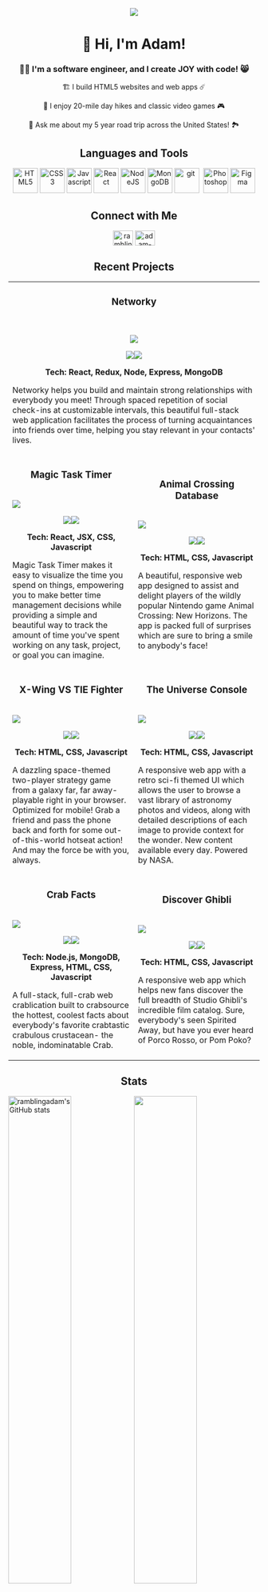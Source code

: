 <p align="center"><img align="center" src="https://user-images.githubusercontent.com/96756923/186596771-c21046de-5064-4f48-a271-d2f9e01be0df.png" /></p>

<h1 align="center">👋 Hi, I'm Adam!</h1>

<h3 align="center">👨‍💻 I'm a software engineer, and I create JOY with code! 😸</h3>

<p align="center">🏗️ I build HTML5 websites and web apps ☄️</p>

<p align="center">🥾 I enjoy 20-mile day hikes and classic video games 🎮</p>

<p align="center">💬 Ask me about my 5 year road trip across the United States! 🏞️</p>


<h2 align="center">Languages and Tools</h2>
<p align="center">
  <a href="https://developer.mozilla.org/en-US/docs/Glossary/HTML5" target="_blank" rel="noreferrer"><img src="https://raw.githubusercontent.com/danielcranney/readme-generator/main/public/icons/skills/html5-colored.svg" width="50" height="50" alt="HTML5" /></a>
  <a href="https://www.w3.org/TR/CSS/#css" target="_blank" rel="noreferrer"><img src="https://raw.githubusercontent.com/danielcranney/readme-generator/main/public/icons/skills/css3-colored.svg" width="50" height="50" alt="CSS3" /></a>
  <a href="https://developer.mozilla.org/en-US/docs/Web/JavaScript" target="_blank" rel="noreferrer"><img src="https://raw.githubusercontent.com/danielcranney/readme-generator/main/public/icons/skills/javascript-colored.svg" width="50" height="50" alt="Javascript" /></a>
  <a href="https://reactjs.org/" target="_blank" rel="noreferrer"><img src="https://raw.githubusercontent.com/danielcranney/readme-generator/main/public/icons/skills/react-colored.svg" width="50" height="50" alt="React" /></a>
  <a href="https://nodejs.org/en/" target="_blank" rel="noreferrer"><img src="https://raw.githubusercontent.com/danielcranney/readme-generator/main/public/icons/skills/nodejs-colored.svg" width="50" height="50" alt="NodeJS" /></a>
  <a href="https://www.mongodb.com/" target="_blank" rel="noreferrer"><img src="https://raw.githubusercontent.com/danielcranney/readme-generator/main/public/icons/skills/mongodb-colored.svg" width="50" height="50" alt="MongoDB" /></a>
  <a href="https://git-scm.com/" target="_blank" rel="noreferrer"> <img src="https://www.vectorlogo.zone/logos/git-scm/git-scm-icon.svg" alt="git" width="50" height="50"/></a>&nbsp;
  <a href="https://www.adobe.com/uk/products/photoshop.html" target="_blank" rel="noreferrer"><img src="https://raw.githubusercontent.com/danielcranney/readme-generator/main/public/icons/skills/photoshop-colored.svg" width="50" height="50" alt="Photoshop" /></a>
  <a href="https://www.figma.com/" target="_blank" rel="noreferrer"><img src="https://raw.githubusercontent.com/danielcranney/readme-generator/main/public/icons/skills/figma-colored.svg" width="50" height="50" alt="Figma" /></a>
</p>


<h2 align="center">Connect with Me</h2>
<p align="center">
<a href="https://twitter.com/ramblingadam" target="blank"><img align="center" src="https://raw.githubusercontent.com/rahuldkjain/github-profile-readme-generator/master/src/images/icons/Social/twitter.svg" alt="ramblingadam" height="30" width="40" /></a>
<a href="https://linkedin.com/in/adam-morsa" target="blank"><img align="center" src="https://raw.githubusercontent.com/rahuldkjain/github-profile-readme-generator/master/src/images/icons/Social/linked-in-alt.svg" alt="adam-morsa" height="30" width="40" /></a>
<!-- <a href="https://instagram.com/ramblingadam" target="blank"><img align="center" src="https://raw.githubusercontent.com/rahuldkjain/github-profile-readme-generator/master/src/images/icons/Social/instagram.svg" alt="ramblingadam" height="30" width="40" /></a> -->
</p>


<h2 align="center">Recent Projects</h2>

<table width="100%">
  <tbody>
  <tr width="100%">
    <td width="100%" colspan="2" v-align="top">
      <h3 dir="auto" align="center">Networky</h3>
      <br>
      <p align="center">
       <a href="https://networky.io/" target="_blank">
<!--          <img src="https://user-images.githubusercontent.com/96756923/224581524-81909820-9876-4067-a719-c7ae7e8820fd.gif"> -->
         <img src="https://user-images.githubusercontent.com/96756923/224582092-c102d165-04b0-447a-ae4b-c45cf10e651f.gif">
        </a>
      </p>
      <p align="center">
        <a href="https://github.com/ramblingadam/networky-public"><img src="https://img.shields.io/badge/CODE-644694?style=for-the-badge&amp;logo=github" style="max-width: 100%;"></a><a href="https://networky.io/" target="_blank"><img src="https://img.shields.io/badge/LIVE SITE-007d92?style=for-the-badge" style="max-width: 100%;"></a>
      </p>
      <p align="center"><strong>Tech: React, Redux, Node, Express, MongoDB</strong></p>
      <p>Networky helps you build and maintain strong relationships with everybody you meet! Through spaced repetition of social check-ins at customizable intervals, this beautiful full-stack web application facilitates the process of turning acquaintances into friends over time, helping you stay relevant in your contacts' lives.</p>
    </td>
  </tr>
  <tr width="100%">
    <td width="50%" v-align="top">
      <h3 dir="auto" align="center">Magic Task Timer</h3>
      <br>
       <a href="https://magictasktimer.netlify.app/" target="_blank"><img src="https://user-images.githubusercontent.com/96756923/186568888-6bc191ca-93d1-46ce-a5f3-281e2b566c8a.gif"></a>
      <p align="center">
        <a href="https://github.com/ramblingadam/magic-task-timer"><img src="https://img.shields.io/badge/CODE-644694?style=for-the-badge&amp;logo=github" style="max-width: 100%;"></a><a href="https://magictasktimer.netlify.app/" target="_blank"><img src="https://img.shields.io/badge/LIVE SITE-007d92?style=for-the-badge" style="max-width: 100%;"></a>
      </p>
      <p align="center"><strong>Tech: React, JSX, CSS, Javascript</strong></p>
      <p>Magic Task Timer makes it easy to visualize the time you spend on things, empowering you to make better time management decisions while providing a simple and beautiful way to track the amount of time you've spent working on any task, project, or goal you can imagine.</p>
    </td>
    <td width="50%" v-align="top">
      <h3 dir="auto" align="center">Animal Crossing Database</h3>
      <br>
       <a href="https://acnh-database.netlify.app"><img src="https://user-images.githubusercontent.com/96756923/186585151-696716fa-f920-46e4-91ec-e5e5d100e491.gif"></a>
      <p align="center">
        <a href="https://github.com/ramblingadam/acnh"><img src="https://img.shields.io/badge/CODE-644694?style=for-the-badge&amp;logo=github" style="max-width: 100%;"></a><a href="https://acnh-database.netlify.app" target="_blank"><img src="https://img.shields.io/badge/LIVE SITE-007d92?style=for-the-badge" style="max-width: 100%;"></a>
      </p>
      <p align="center"><strong>Tech: HTML, CSS, Javascript</strong></p>
      <p>A beautiful, responsive web app designed to assist and delight players of the wildly popular Nintendo game Animal Crossing: New Horizons. The app is packed full of surprises which are sure to bring a smile to anybody's face!</p>
    </td>
  </tr>
  <tr width="100%">
    <td width="50%" v-align="top">
      <h3 dir="auto" align="center">X-Wing VS TIE Fighter</h3>
      <br>
      <a href="https://ramblingadam.github.io/tic-tac-starwars/"><img src="https://user-images.githubusercontent.com/96756923/170849366-e1b8d33b-6236-46f1-8dd9-b38fd2c27380.gif"></a>
      <p align="center">
        <a href="https://github.com/ramblingadam/tic-tac-starwars"><img src="https://img.shields.io/badge/CODE-644694?style=for-the-badge&amp;logo=github" style="max-width: 100%;"></a><a href="https://ramblingadam.github.io/tic-tac-starwars/ target="_blank""><img src="https://img.shields.io/badge/LIVE SITE-007d92?style=for-the-badge" style="max-width: 100%;"></a>
      </p>
      <p align="center"><strong>Tech: HTML, CSS, Javascript</strong></p>
      <p>A dazzling space-themed two-player strategy game from a galaxy far, far away- playable right in your browser. Optimized for mobile! Grab a friend and pass the phone back and forth for some out-of-this-world hotseat action! And may the force be with you, always.</p>
    </td> 
    <td width="50%" v-align="top">
      <h3 dir="auto" align="center">The Universe Console</h3>
      <br>
       <a href="https://ramblingadam.github.io/nasapod/"><img src="https://user-images.githubusercontent.com/96756923/170848850-67f872fc-b92e-438b-add6-47d83673d3c9.gif"></a>
      <p align="center">
        <a href="https://github.com/ramblingadam/nasapod"><img src="https://img.shields.io/badge/CODE-644694?style=for-the-badge&amp;logo=github" style="max-width: 100%;"></a><a href="https://ramblingadam.github.io/nasapod/" target="_blank"><img src="https://img.shields.io/badge/LIVE SITE-007d92?style=for-the-badge" style="max-width: 100%;"></a>
      </p>
      <p align="center"><strong>Tech: HTML, CSS, Javascript</strong></p>
      <p>A responsive web app with a retro sci-fi themed UI which allows the user to browse a vast library of astronomy photos and videos, along with detailed descriptions of each image to provide context for the wonder. New content available every day. Powered by NASA.</p>
    </td> 
  </tr>
  <tr width="100%">
    <td width="50%" v-align="top">
      <h3 dir="auto" align="center">Crab Facts</h3>
      <br>
      <a href="https://crab-facts-ra.herokuapp.com/" target="_blank"><img src="https://user-images.githubusercontent.com/96756923/186569311-85237363-4e92-4ab8-87d7-dd669b829801.gif"></a>
      <p align="center">
        <a href="https://github.com/ramblingadam/crab-facts"><img src="https://img.shields.io/badge/CODE-644694?style=for-the-badge&amp;logo=github" style="max-width: 100%;"></a><a href="https://crab-facts-ra.herokuapp.com/" target="_blank"><img src="https://img.shields.io/badge/LIVE SITE-007d92?style=for-the-badge" style="max-width: 100%;"></a>
      </p>
      <p align="center"><strong>Tech: Node.js, MongoDB, Express, HTML, CSS, Javascript</strong></p>
      <p>A full-stack, full-crab web crablication built to crabsource the hottest, coolest facts about everybody's favorite crabtastic crabulous crustacean- the noble, indominatable Crab.</p>
    </td>  
    <td width="50%" v-align="top">
      <h3 dir="auto" align="center">Discover Ghibli</h3>
      <br>
      <a href="https://ramblingadam.github.io/ghibli-browser/"><img src="https://user-images.githubusercontent.com/96756923/170849169-9e63328f-2f3d-463f-ad7a-cee2f32aee50.gif"></a>
      <p align="center">
        <a href="https://github.com/ramblingadam/ghibli-browser"><img src="https://img.shields.io/badge/CODE-644694?style=for-the-badge&amp;logo=github" style="max-width: 100%;"></a><a href="https://ramblingadam.github.io/ghibli-browser/" target="_blank"><img src="https://img.shields.io/badge/LIVE SITE-007d92?style=for-the-badge" style="max-width: 100%;"></a>
      </p>
      <p align="center"><strong>Tech: HTML, CSS, Javascript</strong></p>
      <p>A responsive web app which helps new fans discover the full breadth of Studio Ghibli's incredible film catalog. Sure, everybody's seen Spirited Away, but have you ever heard of Porco Rosso, or Pom Poko?</p>
    </td>  
  </tr>
  </tbody>
</table>

         
<h2 align="center">Stats</h2>
<a href="http://www.github.com/ramblingadam"><img src="https://github-readme-stats.vercel.app/api?username=ramblingadam&show_icons=true&hide=&count_private=true&title_color=14b8a6&text_color=6366f1&icon_color=14b8a6&bg_color=0f172a&hide_border=true&show_icons=true" width="50%" alt="ramblingadam's GitHub stats" /></a><a href="http://www.github.com/ramblingadam"><img src="https://github-readme-streak-stats.herokuapp.com/?user=ramblingadam&stroke=6366f1&background=0f172a&ring=14b8a6&fire=14b8a6&currStreakNum=6366f1&currStreakLabel=14b8a6&sideNums=6366f1&sideLabels=6366f1&dates=6366f1&hide_border=true" width="50%"/></a>

<p align="center"><a href="https://www.codewars.com/users/ramblingadam/" target="_blank"><img src="https://www.codewars.com/users/ramblingadam/badges/large"></a></p>

---
<p align="center">🌌 We rise by lifting others. ✊</p>
